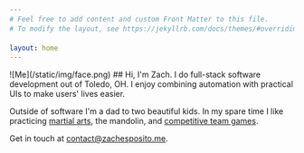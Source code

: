 ```yaml
---
# Feel free to add content and custom Front Matter to this file.
# To modify the layout, see https://jekyllrb.com/docs/themes/#overriding-theme-defaults

layout: home
---
```

<span class="face">
![Me](/static/img/face.png)
</span>
## Hi, I'm Zach.
I do full-stack software development out of Toledo, OH. I enjoy combining automation with practical UIs to make users' lives easier.

Outside of software I'm a dad to two beautiful kids. In my spare time I like practicing [martial arts](https://www.ohiomartialarts.com/our-history), the mandolin, and [competitive team games](https://playoverwatch.com).

Get in touch at [contact@zachesposito.me](mailto:contact@zachesposito.me).